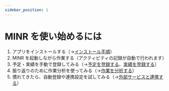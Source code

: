 ```yaml
---
sidebar_position: 1
---
```


# MINR を使い始めるには

1. アプリをインストールする（→[インストール手順](./getting-started/installation)）
2. MINR を起動しながら作業する（アクティビティの記録が自動で行われます）
3. 予定・実績を手動で登録してみる（→[予定を登録する](./features/schedule)、[実績を登録する](./features/performance)）
4. 振り返りのために作業分析を使ってみる（→[作業を分析する](./features/analysis)）
5. 慣れてきたら、自動登録や連携設定を試してみる（→[外部サービスと連携する](./integrations/)）

